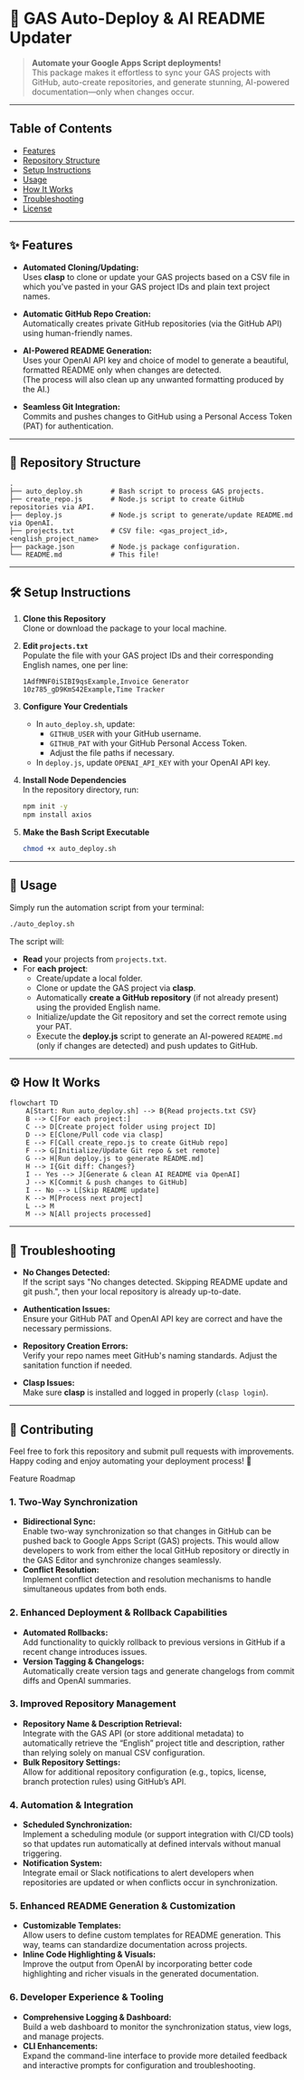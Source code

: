 # 🚀 GAS Auto-Deploy & AI README Updater

> **Automate your Google Apps Script deployments!**  
> This package makes it effortless to sync your GAS projects with GitHub, auto-create repositories, and generate stunning, AI-powered documentation—only when changes occur.

---

## Table of Contents

- [Features](#features)
- [Repository Structure](#repository-structure)
- [Setup Instructions](#setup-instructions)
- [Usage](#usage)
- [How It Works](#how-it-works)
- [Troubleshooting](#troubleshooting)
- [License](#license)

---

## ✨ Features

- **Automated Cloning/Updating:**  
  Uses **clasp** to clone or update your GAS projects based on a CSV file in which you've pasted in your GAS project IDs and plain text project names. 

- **Automatic GitHub Repo Creation:**  
  Automatically creates private GitHub repositories (via the GitHub API) using human-friendly names.

- **AI-Powered README Generation:**  
  Uses your OpenAI API key and choice of model to generate a beautiful, formatted README only when changes are detected.  
  (The process will also clean up any unwanted formatting produced by the AI.)

- **Seamless Git Integration:**  
  Commits and pushes changes to GitHub using a Personal Access Token (PAT) for authentication.

---

## 📁 Repository Structure

```
.
├── auto_deploy.sh       # Bash script to process GAS projects.
├── create_repo.js       # Node.js script to create GitHub repositories via API.
├── deploy.js            # Node.js script to generate/update README.md via OpenAI.
├── projects.txt         # CSV file: <gas_project_id>,<english_project_name>
├── package.json         # Node.js package configuration.
└── README.md            # This file!
```

---

## 🛠️ Setup Instructions

1. **Clone this Repository**  
   Clone or download the package to your local machine.

2. **Edit `projects.txt`**  
   Populate the file with your GAS project IDs and their corresponding English names, one per line:
   ```
   1AdfMNF0iSIBI9qsExample,Invoice Generator
   10z785_gD9KmS42Example,Time Tracker
   ```

3. **Configure Your Credentials**  
   - In `auto_deploy.sh`, update:
     - `GITHUB_USER` with your GitHub username.
     - `GITHUB_PAT` with your GitHub Personal Access Token.
     - Adjust the file paths if necessary.
   - In `deploy.js`, update `OPENAI_API_KEY` with your OpenAI API key.

4. **Install Node Dependencies**  
   In the repository directory, run:
   ```bash
   npm init -y
   npm install axios
   ```

5. **Make the Bash Script Executable**  
   ```bash
   chmod +x auto_deploy.sh
   ```

---

## 🚀 Usage

Simply run the automation script from your terminal:
```bash
./auto_deploy.sh
```

The script will:
- **Read** your projects from `projects.txt`.
- For **each project**:
  - Create/update a local folder.
  - Clone or update the GAS project via **clasp**.
  - Automatically **create a GitHub repository** (if not already present) using the provided English name.
  - Initialize/update the Git repository and set the correct remote using your PAT.
  - Execute the **deploy.js** script to generate an AI-powered `README.md` (only if changes are detected) and push updates to GitHub.

---

## ⚙️ How It Works

```mermaid
flowchart TD
    A[Start: Run auto_deploy.sh] --> B{Read projects.txt CSV}
    B --> C[For each project:]
    C --> D[Create project folder using project ID]
    D --> E[Clone/Pull code via clasp]
    E --> F[Call create_repo.js to create GitHub repo]
    F --> G[Initialize/Update Git repo & set remote]
    G --> H[Run deploy.js to generate README.md]
    H --> I{Git diff: Changes?}
    I -- Yes --> J[Generate & clean AI README via OpenAI]
    J --> K[Commit & push changes to GitHub]
    I -- No --> L[Skip README update]
    K --> M[Process next project]
    L --> M
    M --> N[All projects processed]
```

---

## 🐞 Troubleshooting

- **No Changes Detected:**  
  If the script says "No changes detected. Skipping README update and git push.", then your local repository is already up-to-date.

- **Authentication Issues:**  
  Ensure your GitHub PAT and OpenAI API key are correct and have the necessary permissions.

- **Repository Creation Errors:**  
  Verify your repo names meet GitHub's naming standards. Adjust the sanitation function if needed.

- **Clasp Issues:**  
  Make sure **clasp** is installed and logged in properly (`clasp login`).


---

## 🙌 Contributing

Feel free to fork this repository and submit pull requests with improvements. Happy coding and enjoy automating your deployment process! 🚀

Feature Roadmap

### 1. Two-Way Synchronization
- **Bidirectional Sync:**  
  Enable two-way synchronization so that changes in GitHub can be pushed back to Google Apps Script (GAS) projects. This would allow developers to work from either the local GitHub repository or directly in the GAS Editor and synchronize changes seamlessly.
- **Conflict Resolution:**  
  Implement conflict detection and resolution mechanisms to handle simultaneous updates from both ends.

### 2. Enhanced Deployment & Rollback Capabilities
- **Automated Rollbacks:**  
  Add functionality to quickly rollback to previous versions in GitHub if a recent change introduces issues.
- **Version Tagging & Changelogs:**  
  Automatically create version tags and generate changelogs from commit diffs and OpenAI summaries.

### 3. Improved Repository Management
- **Repository Name & Description Retrieval:**  
  Integrate with the GAS API (or store additional metadata) to automatically retrieve the “English” project title and description, rather than relying solely on manual CSV configuration.
- **Bulk Repository Settings:**  
  Allow for additional repository configuration (e.g., topics, license, branch protection rules) using GitHub’s API.

### 4. Automation & Integration
- **Scheduled Synchronization:**  
  Implement a scheduling module (or support integration with CI/CD tools) so that updates run automatically at defined intervals without manual triggering.
- **Notification System:**  
  Integrate email or Slack notifications to alert developers when repositories are updated or when conflicts occur in synchronization.

### 5. Enhanced README Generation & Customization
- **Customizable Templates:**  
  Allow users to define custom templates for README generation. This way, teams can standardize documentation across projects.
- **Inline Code Highlighting & Visuals:**  
  Improve the output from OpenAI by incorporating better code highlighting and richer visuals in the generated documentation.

### 6. Developer Experience & Tooling
- **Comprehensive Logging & Dashboard:**  
  Build a web dashboard to monitor the synchronization status, view logs, and manage projects.
- **CLI Enhancements:**  
  Expand the command-line interface to provide more detailed feedback and interactive prompts for configuration and troubleshooting.

